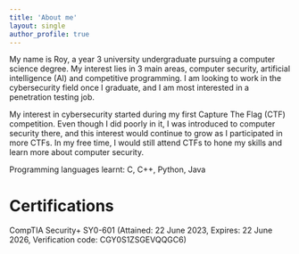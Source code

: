 ```yaml
---
title: 'About me'
layout: single
author_profile: true
---
```

My name is Roy, a year 3 university undergraduate pursuing a computer science degree. My interest lies in 3 main areas, computer security, artificial intelligence (AI) and competitive programming. I am looking to work in the cybersecurity field once I graduate, and I am most interested in a penetration testing job.

My interest in cybersecurity started during my first Capture The Flag (CTF) competition. Even though I did poorly in it, I was introduced to computer security there, and this interest would continue to grow as I participated in more CTFs. In my free time, I would still attend CTFs to hone my skills and learn more about computer security.

Programming languages learnt: C, C++, Python, Java

# Certifications
CompTIA Security+ SY0-601 (Attained: 22 June 2023, Expires: 22 June 2026, Verification code: CGY0S1ZSGEVQQGC6)
